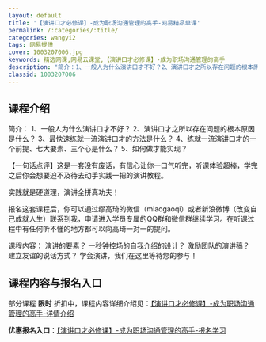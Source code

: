 ```yaml
---
layout: default
title: '【演讲口才必修课】-成为职场沟通管理的高手-网易精品单课'
permalink: /:categories/:title/
categories: wangyi2
tags: 网易提供
cover: 1003207006.jpg
keywords: 精选网课,网易云课堂,【演讲口才必修课】-成为职场沟通管理的高手
description: "简介：1、一般人为什么演讲口才不好？2、演讲口才之所以存在问题的根本原因是什么？3、最快速练就一流演讲口才的方法是什么？4、练就一流演讲口才的一个前提、七大要素、三个心是什么？5、如何做才能"
classid: 1003207006
---
```


## 课程介绍

简介：
     1、一般人为什么演讲口才不好？
     2、演讲口才之所以存在问题的根本原因是什么？
     3、最快速练就一流演讲口才的方法是什么？
     4、练就一流演讲口才的一个前提、七大要素、三个心是什么？
     5、如何做才能实现？

【一句话点评】这是一套没有废话，有信心让你一口气听完，听课体验超棒，学完之后你会想要迫不及待去动手实践一把的演讲教程。

实践就是硬道理，演讲全拼真功夫！

报名这套课程后，你可以通过缪高琦的微信（miaogaoqi）或者新浪微博（改变自己成就人生）联系到我，申请进入学员专属的QQ群和微信群继续学习。在听课过程中有任何听不懂的地方都可以向高琦一对一的提问。

课程内容：
      演讲的要素？
      一秒钟控场的自我介绍的设计？
      激励团队的演讲稿？
      建立友谊的说话方式？
      学会演讲，我们在这里等待您的参与！

## 课程内容与报名入口

部分课程 **限时** 折扣中，课程内容详细介绍见：[【演讲口才必修课】-成为职场沟通管理的高手-详情介绍](https://study.163.com/course/introduction/1003207006.htm?share=1&shareId=1025206652&utm_campaign=share&utm_medium=iphoneShare&utm_source=&utm_u=1025206652)

**优惠报名入口**：[【演讲口才必修课】-成为职场沟通管理的高手-报名学习](https://study.163.com/course/introduction/1003207006.htm?share=1&shareId=1025206652&utm_campaign=share&utm_medium=iphoneShare&utm_source=&utm_u=1025206652)

